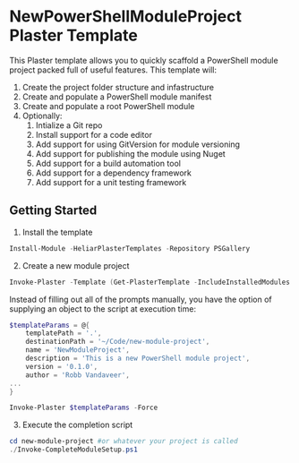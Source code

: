 # NewPowerShellModuleProject Plaster Template

This Plaster template allows you to quickly scaffold a PowerShell module project packed full of useful features. This template will:

1. Create the project folder structure and infastructure
1. Create and populate a PowerShell module manifest
1. Create and populate a root PowerShell module
1. Optionally:
	1. Intialize a Git repo
	1. Install support for a code editor
	1. Add support for using GitVersion for module versioning
	1. Add support for publishing the module using Nuget
	1. Add support for a build automation tool
	1. Add support for a dependency framework
	1. Add support for a unit testing framework


## Getting Started

1. Install the template
```PowerShell
Install-Module -HeliarPlasterTemplates -Repository PSGallery
```
2. Create a new module project
```PowerShell
Invoke-Plaster -Template (Get-PlasterTemplate -IncludeInstalledModules | Where-Object Title -eq 'New PowerShell Module Project').TemplatePath -Destination ~/Code/new-powershell-project
```

Instead of filling out all of the prompts manually, you have the option of supplying an object to the script at execution time:
```PowerShell
$templateParams = @{
	templatePath = '.',
	destinationPath = '~/Code/new-module-project',
	name = 'NewModuleProject',
	description = 'This is a new PowerShell module project',
	version = '0.1.0',
	author = 'Robb Vandaveer',
...
}

Invoke-Plaster $templateParams -Force
```
3. Execute the completion script
```PowerShell
cd new-module-project #or whatever your project is called
./Invoke-CompleteModuleSetup.ps1
```